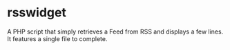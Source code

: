 # rsswidget
A PHP script that simply retrieves a Feed from RSS and displays a few lines. It features a single file to complete.
